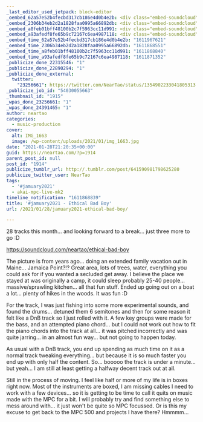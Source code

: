 ```yaml
---
_last_editor_used_jetpack: block-editor
_oembed_62a57e52b4fecbd317cb186e4d0b4e2b: <div class="embed-soundcloud"><iframe title="Some Class by NearTao" width="500" height="400" scrolling="no" frameborder="no" src="https://w.soundcloud.com/player/?visual=true&url=https%3A%2F%2Fapi.soundcloud.com%2Ftracks%2F975488098&show_artwork=true&maxwidth=500&maxheight=750&dnt=1"></iframe></div>
_oembed_2306b34eb2d2a1828faa0995a66892db: <div class="embed-soundcloud"><iframe title="Ethical Bad Boy by NearTao" width="750" height="400" scrolling="no" frameborder="no" src="https://w.soundcloud.com/player/?visual=true&url=https%3A%2F%2Fapi.soundcloud.com%2Ftracks%2F974701279&show_artwork=true&maxwidth=750&maxheight=1000&dnt=1"></iframe></div>
_oembed_a8feb01bff48100b2c7f5963cc11d991: <div class="embed-soundcloud"><iframe title="Ethical Bad Boy by NearTao" width="584" height="400" scrolling="no" frameborder="no" src="https://w.soundcloud.com/player/?visual=true&url=https%3A%2F%2Fapi.soundcloud.com%2Ftracks%2F974701279&show_artwork=true&maxwidth=584&maxheight=876&dnt=1"></iframe></div>
_oembed_a93afedf8fe65b9c72167c6ea4987118: <div class="embed-soundcloud"><iframe title="Ethical Bad Boy by NearTao" width="500" height="400" scrolling="no" frameborder="no" src="https://w.soundcloud.com/player/?visual=true&url=https%3A%2F%2Fapi.soundcloud.com%2Ftracks%2F974701279&show_artwork=true&maxwidth=500&maxheight=750&dnt=1"></iframe></div>
_oembed_time_62a57e52b4fecbd317cb186e4d0b4e2b: "1611967621"
_oembed_time_2306b34eb2d2a1828faa0995a66892db: "1611868551"
_oembed_time_a8feb01bff48100b2c7f5963cc11d991: "1611868840"
_oembed_time_a93afedf8fe65b9c72167c6ea4987118: "1611871352"
_publicize_done_22315546: "1"
_publicize_done_22890294: "1"
_publicize_done_external:
  twitter:
    "23256661": https://twitter.com/NearTao/status/1354902233041805313
_publicize_job_id: "54030055663"
_thumbnail_id: "1915"
_wpas_done_23256661: "1"
_wpas_done_24391465: "1"
author: neartao
categories:
  - music-production
cover:
  alt: IMG_1663
  image: /wp-content/uploads/2021/01/img_1663.jpg
date: "2021-01-28T21:20:35+00:00"
guid: https://neartao.com/?p=1914
parent_post_id: null
post_id: "1914"
publicize_tumblr_url: http://.tumblr.com/post/641590981798625280
publicize_twitter_user: NearTao
tags:
  - '#jamuary2021'
  - akai-mpc-live-mk2
timeline_notification: "1611868839"
title: '#jamuary2021 - Ethical Bad Boy'
url: /2021/01/28/jamuary2021-ethical-bad-boy/

---
```

28 tracks this month... and looking forward to a break... just three more to go :D

https://soundcloud.com/neartao/ethical-bad-boy

The picture is from years ago... doing an extended family vacation out in Maine... Jamaica Point?!? Great area, lots of trees, water, everything you could ask for if you wanted a secluded get away. I believe the place we stayed at was originally a camp, it could sleep probably 25-40 people... massive/sprawling kitchen... all that fun stuff. Ended up going out on a boat a lot... plenty of hikes in the woods. It was fun :D

For the track, I was just fishing into some more experimental sounds, and found the drums... detuned them 6 semitones and then for some reason it felt like a DnB track so I just rolled with it. A few key groups were made for the bass, and an attempted piano chord... but I could not work out how to fit the piano chords into the track at all... it was pitched incorrectly and was quite jarring... in an almost fun way... but not going to happen today.

As usual with a DnB track, you end up spending as much time on it as a normal track tweaking everything... but because it is so much faster you end up with only half the content. So... booooo the track is under a minute... but yeah... I am still at least getting a halfway decent track out at all.

Still in the process of moving. I feel like half or more of my life is in boxes right now. Most of the instruments are boxed, I am missing cables I need to work with a few devices... so it is getting to be time to call it quits on music made with the MPC for a bit. I will probably try and find something else to mess around with... it just won't be quite so MPC focussed. Or is this my excuse to get back to the MPC 500 and projects I have there? Hmmmm...
